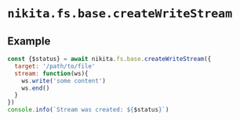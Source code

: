 
# `nikita.fs.base.createWriteStream`

## Example

```js
const {$status} = await nikita.fs.base.createWriteStream({
  target: '/path/to/file'
  stream: function(ws){
    ws.write('some content')
    ws.end()
  }
})
console.info(`Stream was created: ${$status}`)
```
